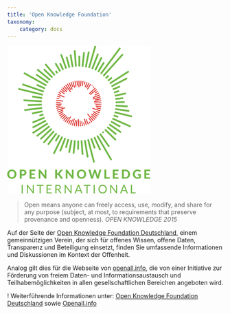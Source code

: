 ```yaml
---
title: 'Open Knowledge Foundation'
taxonomy:
    category: docs
---
```


![](okf.png?resize=200)
> Open means anyone can freely access, use, modify, and share for any purpose (subject, at most, to requirements that preserve provenance and openness).
> <cite>OPEN KNOWLEDGE 2015</cite>

Auf der Seite der [Open Knowledge Foundation Deutschland](https://okfn.de/), einem gemeinnützigen Verein, der sich für offenes Wissen, offene Daten, Transparenz und Beteiligung einsetzt, finden Sie umfassende Informationen und Diskussionen im Kontext der Offenheit. 

Analog gilt dies für die Webseite von [openall.info](https://openall.info/), die von einer Initiative zur Förderung von freiem Daten- und Informationsaustausch und Teilhabemöglichkeiten in allen gesellschaftlichen Bereichen angeboten wird.

! Weiterführende Informationen unter: [Open Knowledge Foundation Deutschland](https://okfn.de/) sowie [Openall.info](http://openall.info/open-culture-offene-kultur/open-knowledge/definition/)
